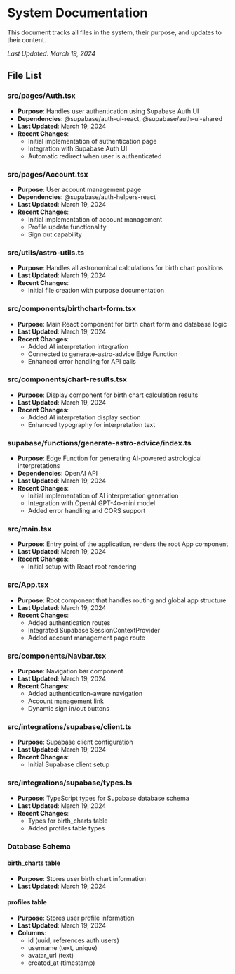 # System Documentation

This document tracks all files in the system, their purpose, and updates to their content.

_Last Updated: March 19, 2024_

## File List

### src/pages/Auth.tsx
- **Purpose**: Handles user authentication using Supabase Auth UI
- **Dependencies**: @supabase/auth-ui-react, @supabase/auth-ui-shared
- **Last Updated**: March 19, 2024
- **Recent Changes**:
  - Initial implementation of authentication page
  - Integration with Supabase Auth UI
  - Automatic redirect when user is authenticated

### src/pages/Account.tsx
- **Purpose**: User account management page
- **Dependencies**: @supabase/auth-helpers-react
- **Last Updated**: March 19, 2024
- **Recent Changes**:
  - Initial implementation of account management
  - Profile update functionality
  - Sign out capability

### src/utils/astro-utils.ts
- **Purpose**: Handles all astronomical calculations for birth chart positions
- **Last Updated**: March 19, 2024
- **Recent Changes**:
  - Initial file creation with purpose documentation

### src/components/birthchart-form.tsx
- **Purpose**: Main React component for birth chart form and database logic
- **Last Updated**: March 19, 2024
- **Recent Changes**:
  - Added AI interpretation integration
  - Connected to generate-astro-advice Edge Function
  - Enhanced error handling for API calls

### src/components/chart-results.tsx
- **Purpose**: Display component for birth chart calculation results
- **Last Updated**: March 19, 2024
- **Recent Changes**:
  - Added AI interpretation display section
  - Enhanced typography for interpretation text

### supabase/functions/generate-astro-advice/index.ts
- **Purpose**: Edge Function for generating AI-powered astrological interpretations
- **Dependencies**: OpenAI API
- **Last Updated**: March 19, 2024
- **Recent Changes**:
  - Initial implementation of AI interpretation generation
  - Integration with OpenAI GPT-4o-mini model
  - Added error handling and CORS support

### src/main.tsx
- **Purpose**: Entry point of the application, renders the root App component
- **Last Updated**: March 19, 2024
- **Recent Changes**:
  - Initial setup with React root rendering

### src/App.tsx
- **Purpose**: Root component that handles routing and global app structure
- **Last Updated**: March 19, 2024
- **Recent Changes**:
  - Added authentication routes
  - Integrated Supabase SessionContextProvider
  - Added account management page route

### src/components/Navbar.tsx
- **Purpose**: Navigation bar component
- **Last Updated**: March 19, 2024
- **Recent Changes**:
  - Added authentication-aware navigation
  - Account management link
  - Dynamic sign in/out buttons

### src/integrations/supabase/client.ts
- **Purpose**: Supabase client configuration
- **Last Updated**: March 19, 2024
- **Recent Changes**:
  - Initial Supabase client setup

### src/integrations/supabase/types.ts
- **Purpose**: TypeScript types for Supabase database schema
- **Last Updated**: March 19, 2024
- **Recent Changes**:
  - Types for birth_charts table
  - Added profiles table types

### Database Schema
#### birth_charts table
- **Purpose**: Stores user birth chart information
- **Last Updated**: March 19, 2024

#### profiles table
- **Purpose**: Stores user profile information
- **Last Updated**: March 19, 2024
- **Columns**:
  - id (uuid, references auth.users)
  - username (text, unique)
  - avatar_url (text)
  - created_at (timestamp)